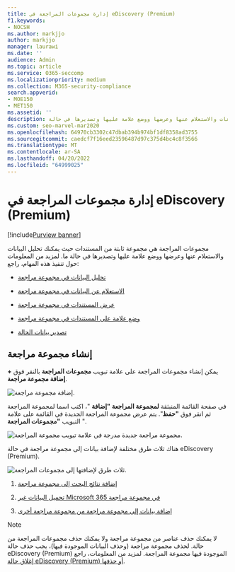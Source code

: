 ```yaml
---
title: إدارة مجموعات المراجعة في eDiscovery (Premium)
f1.keywords:
- NOCSH
ms.author: markjjo
author: markjjo
manager: laurawi
ms.date: ''
audience: Admin
ms.topic: article
ms.service: O365-seccomp
ms.localizationpriority: medium
ms.collection: M365-security-compliance
search.appverid:
- MOE150
- MET150
ms.assetid: ''
description: تعرف على كيفية إدارة مجموعات المراجعة حتى تتمكن من تحليل البيانات والاستعلام عنها وعرضها ووضع علامة عليها وتصديرها في حالة eDiscovery (Premium).
ms.custom: seo-marvel-mar2020
ms.openlocfilehash: 64970cb3302c47dbab394b974bf1df8358ad3755
ms.sourcegitcommit: caedcf7f16eed23596487d97c375d4bc4c8f3566
ms.translationtype: MT
ms.contentlocale: ar-SA
ms.lasthandoff: 04/20/2022
ms.locfileid: "64999025"
---
```

# <a name="manage-review-sets-in-ediscovery-premium"></a>إدارة مجموعات المراجعة في eDiscovery (Premium)

[!include[Purview banner](../includes/purview-rebrand-banner.md)]

مجموعات المراجعة هي مجموعة ثابتة من المستندات حيث يمكنك تحليل البيانات والاستعلام عنها وعرضها ووضع علامة عليها وتصديرها في حالة ما. لمزيد من المعلومات حول تنفيذ هذه المهام، راجع:

- [تحليل البيانات في مجموعة مراجعة](analyzing-data-in-review-set.md)

- [الاستعلام عن البيانات في مجموعة مراجعة](review-set-search.md)

- [عرض المستندات في مجموعة مراجعة](view-documents-in-review-set.md)

- [وضع علامة على المستندات في مجموعة مراجعة](tagging-documents.md)

- [تصدير بيانات الحالة](exporting-data-ediscover20.md)

## <a name="create-a-review-set"></a>إنشاء مجموعة مراجعة

يمكن إنشاء مجموعات المراجعة على علامة تبويب **مجموعات المراجعة** بالنقر فوق **+ إضافة مجموعة مراجعة**.

![إضافة مجموعة مراجعة.](../media/f45c51d9-585d-47d1-b7fb-0288715e0b6a.png)

في صفحة القائمة المنبثقة **لمجموعة المراجعة "إضافة** "، اكتب اسما لمجموعة المراجعة ثم انقر فوق **"حفظ**". يتم عرض مجموعة المراجعة الجديدة في القائمة على علامة التبويب **"مجموعات المراجعة** ".

![مجموعة مراجعة جديدة مدرجة في علامة تبويب مجموعة المراجعة.](../media/AeDnewreviewset.png)

هناك ثلاث طرق مختلفة لإضافة بيانات إلى مجموعة مراجعة في حالة eDiscovery (Premium).

![ثلاث طرق لإضافتها إلى مجموعات المراجعة.](../media/1f1f4efd-c03b-4255-bc3d-df358e56549c.png)

1. [إضافة نتائج البحث إلى مجموعة مراجعة](add-data-to-review-set.md)

2. [تحميل البيانات غير Microsoft 365 في مجموعة مراجعة](load-non-Office-365-data-into-a-review-set.md)

3. [إضافة بيانات إلى مجموعة مراجعة من مجموعة مراجعة أخرى](add-data-to-review-set-from-another-review-set.md)

> [!NOTE]
> لا يمكنك حذف عناصر من مجموعة مراجعة ولا يمكنك حذف مجموعات المراجعة من حالة. لحذف مجموعة مراجعة (وحذف البيانات الموجودة فيها)، يجب حذف حالة eDiscovery (Premium) الموجودة فيها مجموعة المراجعة. لمزيد من المعلومات، راجع [إغلاق حالة eDiscovery (Premium) أو حذفها](close-or-delete-case.md).
